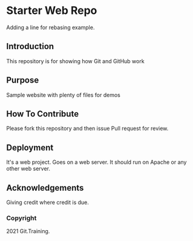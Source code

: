 # Starter Web Repo

Adding a line for rebasing example.

## Introduction

This repository is for showing how Git and GitHub work

## Purpose

Sample website with plenty of files for demos

## How To Contribute

Please fork this repository and then issue Pull request for review.

## Deployment

It's a web project. Goes on a web server.
It should run on Apache or any other web server.

## Acknowledgements

Giving credit where credit is due.

### Copyright

2021 Git.Training.
